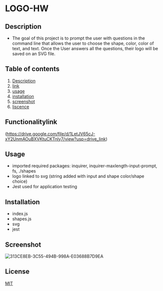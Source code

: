 # LOGO-HW


## Description

- The goal of this project is to prompt the user with questions in the command line that allows the user to choose the shape, color, color of text, and text. Once the User answers all the questions, their logo will be saved on an SVG file.

## Table of contents

1. [ Description ](#Description)
2. [ link ](#Functionalitylink)
3. [ usage ](#Usage)
4. [ installation ](#Installation)
5. [ screenshot ](#Screenshot)
6. [ liscence ](#Licence)

## Functionalitylink


(https://drive.google.com/file/d/1LetJV65cJ-xY2UnmAOuBXVKtuCKTnly7/view?usp=drive_link)


## Usage
 - imported required packages: inquirer, inquirer-maxlength-input-prompt, fs, ./shapes
 - logo linked to svg (string added with input and shape color/shape choice)
 - Jest used for application testing

## Installation 
- index.js
- shapes.js
- svg
- jest

## Screenshot 


![313CE8EB-3C55-494B-998A-E03688B7D9EA](https://github.com/elixit/logo-hw/assets/63372291/d58dbab0-89e7-4dc3-8833-2561c749c05c)

## License

[MIT](https://choosealicense.com/licenses/mit/)
